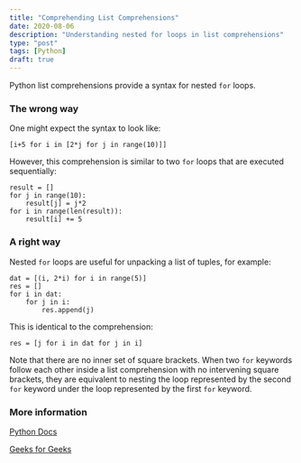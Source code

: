 ```yaml
---
title: "Comprehending List Comprehensions"
date: 2020-08-06
description: "Understanding nested for loops in list comprehensions"
type: "post"
tags: [Python]
draft: true
---
```


Python list comprehensions provide a syntax for nested `for` loops. 

### The wrong way

One might expect the syntax to look like:

```
[i+5 for i in [2*j for j in range(10)]]
```

However, this comprehension is similar to two `for` loops that are executed sequentially:

```
result = []
for j in range(10):
    result[j] = j*2
for i in range(len(result)):
    result[i] += 5
```

### A right way

Nested `for` loops are useful for unpacking a list of tuples, for example:

```
dat = [(i, 2*i) for i in range(5)]
res = []
for i in dat:
    for j in i:
        res.append(j)
```

This is identical to the comprehension:

```
res = [j for i in dat for j in i]
```

Note that there are no inner set of square brackets. When two `for` keywords follow each other inside a list comprehension with no intervening square brackets, they are equivalent to nesting the loop represented by the second `for` keyword under the loop represented by the first `for` keyword.

### More information

[Python Docs](https://docs.python.org/3/tutorial/datastructures.html#list-comprehensions)

[Geeks for Geeks](https://www.geeksforgeeks.org/python-convert-list-of-tuples-into-list/)

